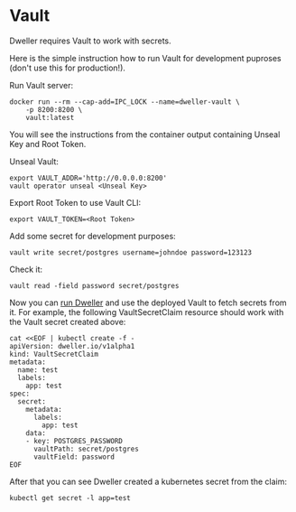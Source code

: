 # Vault

Dweller requires Vault to work with secrets.

Here is the simple instruction how to run Vault for development
puproses (don't use this for production!).

Run Vault server:

    docker run --rm --cap-add=IPC_LOCK --name=dweller-vault \
        -p 8200:8200 \
        vault:latest

You will see the instructions from the container output containing
Unseal Key and Root Token.

Unseal Vault:

    export VAULT_ADDR='http://0.0.0.0:8200'
    vault operator unseal <Unseal Key>

Export Root Token to use Vault CLI:

    export VAULT_TOKEN=<Root Token>

Add some secret for development purposes:

    vault write secret/postgres username=johndoe password=123123

Check it:

    vault read -field password secret/postgres

Now you can [run Dweller](deployment.md) and use the deployed Vault to fetch secrets from it. For
example, the following VaultSecretClaim resource should work with the Vault secret
created above:

    cat <<EOF | kubectl create -f -
    apiVersion: dweller.io/v1alpha1
    kind: VaultSecretClaim
    metadata:
      name: test
      labels:
        app: test
    spec:
      secret:
        metadata:
          labels:
            app: test
        data:
        - key: POSTGRES_PASSWORD
          vaultPath: secret/postgres
          vaultField: password
    EOF

After that you can see Dweller created a kubernetes secret from the claim:

    kubectl get secret -l app=test
